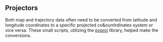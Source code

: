 ## Projectors

Both map and trajectory data often need to be converted from latitude and longitude coordinates to a specific projected co&oumlrdinates system or vice versa. These small scripts, utilizing the [pyproj](https://pypi.org/project/pyproj/) library, helped make the conversions.
